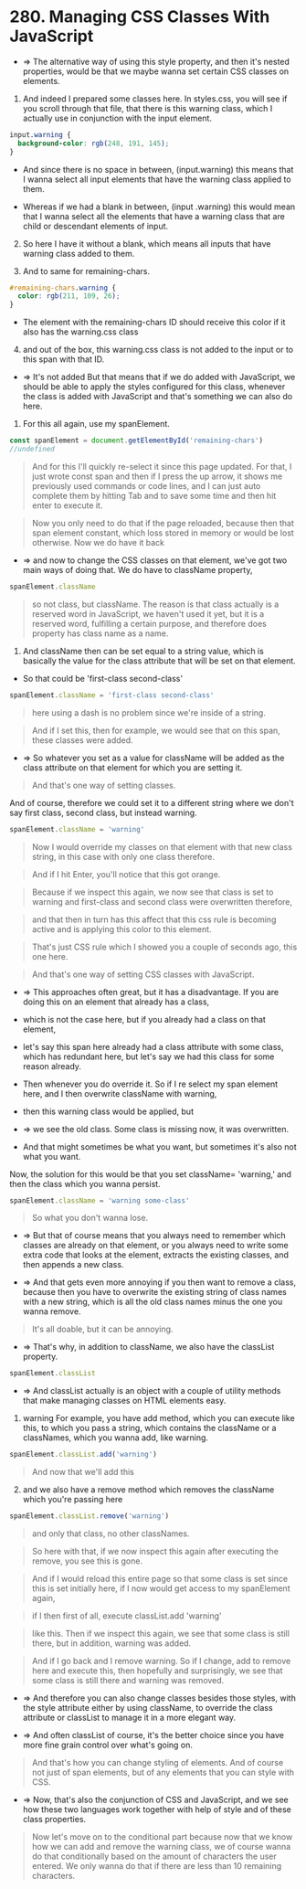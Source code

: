 # 280. Managing CSS Classes With JavaScript

- => The alternative way of using this style property, and then it's nested properties, would be that we maybe wanna set certain CSS classes on elements.

1. And indeed I prepared some classes here. In styles.css, you will see if you scroll through that file, that there is this warning class, which I actually use in conjunction with the input element.

```css
input.warning {
  background-color: rgb(248, 191, 145);
}
```

- And since there is no space in between, (input.warning) this means that I wanna select all input elements that have the warning class applied to them.

- Whereas if we had a blank in between, (input .warning) this would mean that I wanna select all the elements that have a warning class that are child or descendant elements of input.

2. So here I have it without a blank, which means all inputs that have warning class added to them.

3. And to same for remaining-chars.

```css
#remaining-chars.warning {
  color: rgb(211, 109, 26);
}
```

- The element with the remaining-chars ID should receive this color if it also has the warning.css class

4. and out of the box, this warning.css class is not added to the input or to this span with that ID.

- => It's not added But that means that if we do added with JavaScript, we should be able to apply the styles configured for this class, whenever the class is added with JavaScript and that's something we can also do here.

1. For this all again, use my spanElement.

```js
const spanElement = document.getElementById('remaining-chars')
//undefined
```

> And for this I'll quickly re-select it since this page updated. For that, I just wrote const span and then if I press the up arrow, it shows me previously used commands or code lines, and I can just auto complete them by hitting Tab and to save some time and then hit enter to execute it.

> Now you only need to do that if the page reloaded, because then that span element constant, which loss stored in memory or would be lost otherwise. Now we do have it back

- => and now to change the CSS classes on that element, we've got two main ways of doing that. We do have to className property,

```js
spanElement.className
```

> so not class, but className. The reason is that class actually is a reserved word in JavaScript, we haven't used it yet, but it is a reserved word, fulfilling a certain purpose, and therefore does property has class name as a name.

1. And className then can be set equal to a string value, which is basically the value for the class attribute that will be set on that element.

- So that could be 'first-class second-class'

```js
spanElement.className = 'first-class second-class'
```

> here using a dash is no problem since we're inside of a string.

> And if I set this, then for example, we would see that on this span, these classes were added.

- => So whatever you set as a value for className will be added as the class attribute on that element for which you are setting it.

> And that's one way of setting classes.

And of course, therefore we could set it to a different string where we don't say first class, second class, but instead warning.

```js
spanElement.className = 'warning'
```

> Now I would override my classes on that element with that new class string, in this case with only one class therefore.

> And if I hit Enter, you'll notice that this got orange.

> Because if we inspect this again, we now see that class is set to warning and first-class and second class were overwritten therefore,

> and that then in turn has this affect that this css rule is becoming active and is applying this color to this element.

> That's just CSS rule which I showed you a couple of seconds ago, this one here.

> And that's one way of setting CSS classes with JavaScript.

- => This approaches often great, but it has a disadvantage. If you are doing this on an element that already has a class,

- which is not the case here, but if you already had a class on that element,

- let's say this span here already had a class attribute with some class, which has redundant here, but let's say we had this class for some reason already.

- Then whenever you do override it. So if I re select my span element here, and I then overwrite className with warning,

- then this warning class would be applied, but

- => we see the old class. Some class is missing now, it was overwritten.

- And that might sometimes be what you want, but sometimes it's also not what you want.

Now, the solution for this would be that you set className= 'warning,' and then the class which you wanna persist.

```js
spanElement.className = 'warning some-class'
```

> So what you don't wanna lose.

- => But that of course means that you always need to remember which classes are already on that element, or you always need to write some extra code that looks at the element, extracts the existing classes, and then appends a new class.

- => And that gets even more annoying if you then want to remove a class, because then you have to overwrite the existing string of class names with a new string, which is all the old class names minus the one you wanna remove.

> It's all doable, but it can be annoying.

- => That's why, in addition to className, we also have the classList property.

```js
spanElement.classList
```

- => And classList actually is an object with a couple of utility methods that make managing classes on HTML elements easy.

1. warning For example, you have add method, which you can execute like this, to which you pass a string, which contains the className or a classNames, which you wanna add, like warning.

```js
spanElement.classList.add('warning')
```

> And now that we'll add this

2. and we also have a remove method which removes the className which you're passing here

```js
spanElement.classList.remove('warning')
```

> and only that class, no other classNames.

> So here with that, if we now inspect this again after executing the remove, you see this is gone.

> And if I would reload this entire page so that some class is set since this is set initially here, if I now would get access to my spanElement again,

> if I then first of all, execute classList.add 'warning'

> like this. Then if we inspect this again, we see that some class is still there, but in addition, warning was added.

> And if I go back and I remove warning. So if I change, add to remove here and execute this, then hopefully and surprisingly, we see that some class is still there and warning was removed.

- => And therefore you can also change classes besides those styles, with the style attribute either by using className, to override the class attribute or classList to manage it in a more elegant way.

- => And often classList of course, it's the better choice since you have more fine grain control over what's going on.

> And that's how you can change styling of elements. And of course not just of span elements, but of any elements that you can style with CSS.

- => Now, that's also the conjunction of CSS and JavaScript, and we see how these two languages work together with help of style and of these class properties.

> Now let's move on to the conditional part because now that we know how we can add and remove the warning class, we of course wanna do that conditionally based on the amount of characters the user entered. We only wanna do that if there are less than 10 remaining characters.
